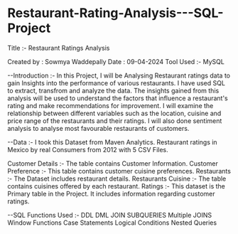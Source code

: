 # Restaurant-Rating-Analysis---SQL-Project

Title :- Restaurant Ratings Analysis 

Created by : Sowmya Waddepally 
Date : 09-04-2024 
Tool Used :- MySQL

--Introduction :-
In this Project, I will be Analysing Restaurant ratings data to gain Insights into the performance of various restaurants.
I have used SQL to extract, transfrom and analyze the data.
The insights gained from this analysis will be used to understand the factors that influence a restaurant's rating and make recommendations for improvement.
I will examine the relationship between different variables such as the location, cuisine and price range of the restaurants and their ratings.
I will also done sentiment analysis to analyse most favourable restaurants of customers.

--Data :-
I took this Dataset from Maven Analytics. Restaurant ratings in Mexico by real Consumers from 2012 with 5 CSV Files.

Customer Details :- The table contains Customer Information.
Customer Preference :- This table contains customer cuisine preferences.
Restaurants :- The Dataset includes restaurant details.
Restaurants Cuisine :- The table contains cuisines offered by each restaurant.
Ratings :- This dataset is the Primary table in the Project. It includes information regarding customer ratings.

--SQL Functions Used :-
   DDL
   DML
   JOIN
   SUBQUERIES
   Multiple JOINS
   Window Functions
   Case Statements
   Logical Conditions
   Nested Queries
